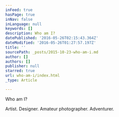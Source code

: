 ```yaml
---
inFeed: true
hasPage: true
inNav: false
inLanguage: null
keywords: []
description: Who am I?
datePublished: '2016-05-26T02:15:43.364Z'
dateModified: '2016-05-26T01:27:57.197Z'
title: ''
sourcePath: _posts/2015-10-23-who-am-i.md
author: []
authors: []
publisher: null
starred: true
url: who-am-i/index.html
_type: Article

---
```

Who am I?

Artist. Designer. Amateur photographer. Adventurer.